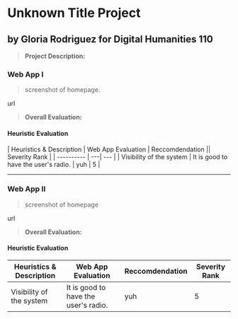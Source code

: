# Unknown Title Project
## by Gloria Rodriguez for Digital Humanities 110
> **Project Description:**

### Web App I
> screenshot of homepage.

url

> **Overall Evaluation:**

#### Heuristic Evaluation 
| Heuristics & Description | Web App Evaluation | Reccomdendation || Severity Rank |
| ---------- | ---| --- | 
| Visibility of the system | It is good to have the user's radio. | yuh | 5 |

---
### Web App II
> screenshot of homepage

url

> **Overall Evaluation:**

#### Heuristic Evaluation 
| Heuristics & Description | Web App Evaluation | Reccomdendation | Severity Rank |
| ---------- | ---| --- | --- |
| Visibility of the system | It is good to have the user's radio. | yuh | 5 |

